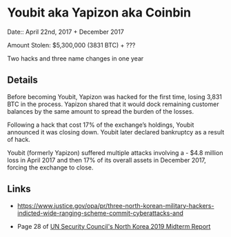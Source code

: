 # Youbit aka Yapizon aka Coinbin

Date:: April 22nd, 2017 + December 2017

Amount Stolen: $5,300,000 (3831 BTC) + ???

Two hacks and three name changes in one year

## Details

Before becoming Youbit, Yapizon was hacked for the first time, losing 3,831 BTC in the process. Yapizon shared that it would dock remaining customer balances by the same amount to spread the burden of the losses.

Following a hack that cost 17% of the exchange’s holdings, Youbit announced it was closing down. Youbit later declared bankruptcy as a result of hack.

Youbit (formerly Yapizon) suffered multiple attacks involving a - $4.8 million loss in April 2017 and then 17% of its overall assets in December 2017, forcing the exchange to close.


## Links

- https://www.justice.gov/opa/pr/three-north-korean-military-hackers-indicted-wide-ranging-scheme-commit-cyberattacks-and

- Page 28 of [UN Security Council's North Korea 2019 Midterm Report](http://undocs.org/S/2019/691)